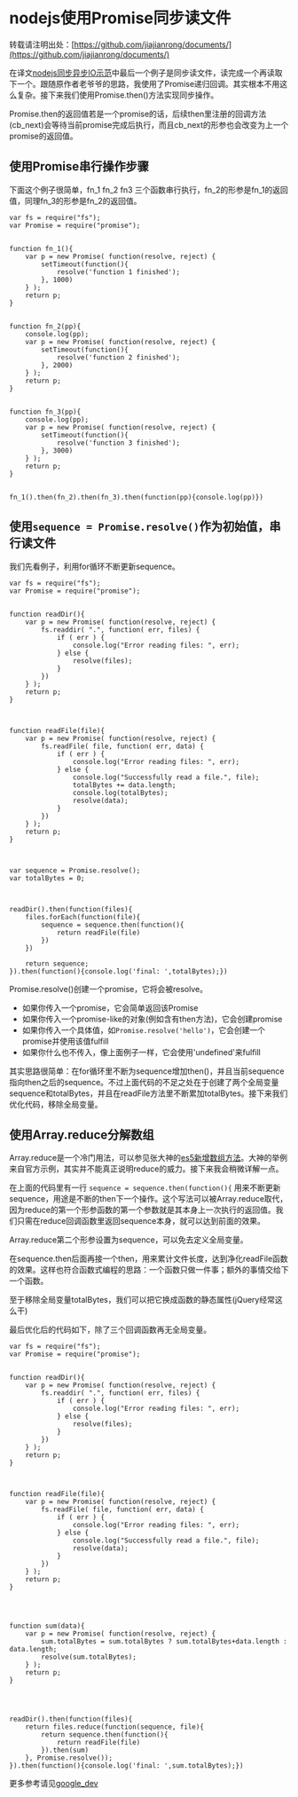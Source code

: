 # nodejs使用Promise同步读文件

转载请注明出处：[https://github.com/jiajianrong/documents/](https://github.com/jiajianrong/documents/)

在译文[nodejs同步异步IO示范](https://github.com/jiajianrong/documents/blob/master/node%E5%90%8C%E6%AD%A5%E5%BC%82%E6%AD%A5IO%E7%A4%BA%E8%8C%83.md)中最后一个例子是同步读文件，读完成一个再读取下一个。跟随原作者老爷爷的思路，我使用了Promise递归回调。其实根本不用这么复杂。接下来我们使用Promise.then()方法实现同步操作。


Promise.then的返回值若是一个promise的话，后续then里注册的回调方法(cb_next)会等待当前promise完成后执行，而且cb_next的形参也会改变为上一个promise的返回值。



## 使用Promise串行操作步骤

下面这个例子很简单，fn_1 fn_2 fn3 三个函数串行执行，fn_2的形参是fn_1的返回值，同理fn_3的形参是fn_2的返回值。

    var fs = require("fs");
	var Promise = require("promise");


	function fn_1(){
		var p = new Promise( function(resolve, reject) {
			setTimeout(function(){
				resolve('function 1 finished');
			}, 1000)
		} );
		return p;
	}


	function fn_2(pp){
		console.log(pp);
		var p = new Promise( function(resolve, reject) {
			setTimeout(function(){
				resolve('function 2 finished');
			}, 2000)
		} );
		return p;
	}


	function fn_3(pp){
		console.log(pp);
		var p = new Promise( function(resolve, reject) {
			setTimeout(function(){
				resolve('function 3 finished');
			}, 3000)
		} );
		return p;
	}


	fn_1().then(fn_2).then(fn_3).then(function(pp){console.log(pp)})





## 使用`sequence = Promise.resolve()`作为初始值，串行读文件

我们先看例子，利用for循环不断更新sequence。

    var fs = require("fs");
	var Promise = require("promise");


	function readDir(){
		var p = new Promise( function(resolve, reject) {
			fs.readdir( ".", function( err, files) { 
				if ( err ) {
					console.log("Error reading files: ", err);
				} else {
					resolve(files);
				}
			})
		} );
		return p;
	}



	function readFile(file){
		var p = new Promise( function(resolve, reject) {
			fs.readFile( file, function( err, data) { 
				if ( err ) {
					console.log("Error reading files: ", err);
				} else {
					console.log("Successfully read a file.", file);
					totalBytes += data.length;
					console.log(totalBytes);
					resolve(data);
				}
			})
		} );
		return p;
	}



	var sequence = Promise.resolve();
	var totalBytes = 0;



	readDir().then(function(files){
		files.forEach(function(file){
			sequence = sequence.then(function(){
				return readFile(file)
			})
		})
		
		return sequence;
	}).then(function(){console.log('final: ',totalBytes);})



Promise.resolve()创建一个promise，它将会被resolve。

- 如果你传入一个promise，它会简单返回该Promise
- 如果你传入一个promise-like的对象(例如含有then方法)，它会创建promise
- 如果你传入一个具体值，如`Promise.resolve('hello')`，它会创建一个promise并使用该值fulfill
- 如果你什么也不传入，像上面例子一样，它会使用'undefined'来fulfill

其实思路很简单：在for循环里不断为sequence增加then()，并且当前sequence指向then之后的sequence。不过上面代码的不足之处在于创建了两个全局变量sequence和totalBytes，并且在readFile方法里不断累加totalBytes。接下来我们优化代码，移除全局变量。



## 使用Array.reduce分解数组

Array.reduce是一个冷门用法，可以参见张大神的[es5新增数组方法](http://www.zhangxinxu.com/wordpress/2013/04/es5%E6%96%B0%E5%A2%9E%E6%95%B0%E7%BB%84%E6%96%B9%E6%B3%95/#reduce)。大神的举例来自官方示例，其实并不能真正说明reduce的威力。接下来我会稍微详解一点。

在上面的代码里有一行 `sequence = sequence.then(function(){` 用来不断更新sequence，用途是不断的then下一个操作。这个写法可以被Array.reduce取代，因为reduce的第一个形参函数的第一个参数就是其本身上一次执行的返回值。我们只需在reduce回调函数里返回sequence本身，就可以达到前面的效果。

Array.reduce第二个形参设置为sequence，可以免去定义全局变量。

在sequence.then后面再接一个then，用来累计文件长度，达到净化readFile函数的效果。这样也符合函数式编程的思路：一个函数只做一件事；额外的事情交给下一个函数。

至于移除全局变量totalBytes，我们可以把它换成函数的静态属性(jQuery经常这么干)

最后优化后的代码如下，除了三个回调函数再无全局变量。

    var fs = require("fs");
	var Promise = require("promise");


	function readDir(){
		var p = new Promise( function(resolve, reject) {
			fs.readdir( ".", function( err, files) { 
				if ( err ) {
					console.log("Error reading files: ", err);
				} else {
					resolve(files);
				}
			})
		} );
		return p;
	}



	function readFile(file){
		var p = new Promise( function(resolve, reject) {
			fs.readFile( file, function( err, data) { 
				if ( err ) {
					console.log("Error reading files: ", err);
				} else {
					console.log("Successfully read a file.", file);
					resolve(data);
				}
			})
		} );
		return p;
	}




	function sum(data){
		var p = new Promise( function(resolve, reject) {
			sum.totalBytes = sum.totalBytes ? sum.totalBytes+data.length : data.length;
			resolve(sum.totalBytes);
		} );
		return p;
	}




	readDir().then(function(files){
		return files.reduce(function(sequence, file){
			return sequence.then(function(){
				return readFile(file)
			}).then(sum)
		}, Promise.resolve());
	}).then(function(){console.log('final: ',sum.totalBytes);})


更多参考请见[google_dev](https://developers.google.com/web/fundamentals/getting-started/primers/promises)
